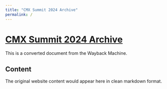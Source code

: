 ```yaml
---
title: "CMX Summit 2024 Archive"
permalink: /
---
```


# [CMX Summit 2024 Archive](https://web.archive.org/web/20240420003653/https://www.cmxhub.com/summit)

This is a converted document from the Wayback Machine.

## Content

The original website content would appear here in clean markdown format.
